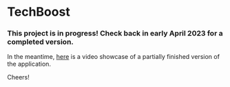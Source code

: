 # TechBoost
### This project is in progress! Check back in early April 2023 for a completed version.


In the meantime, [here](https://youtu.be/9d1m0XYqFRI) is a video showcase of a partially finished version of the application.

Cheers!
